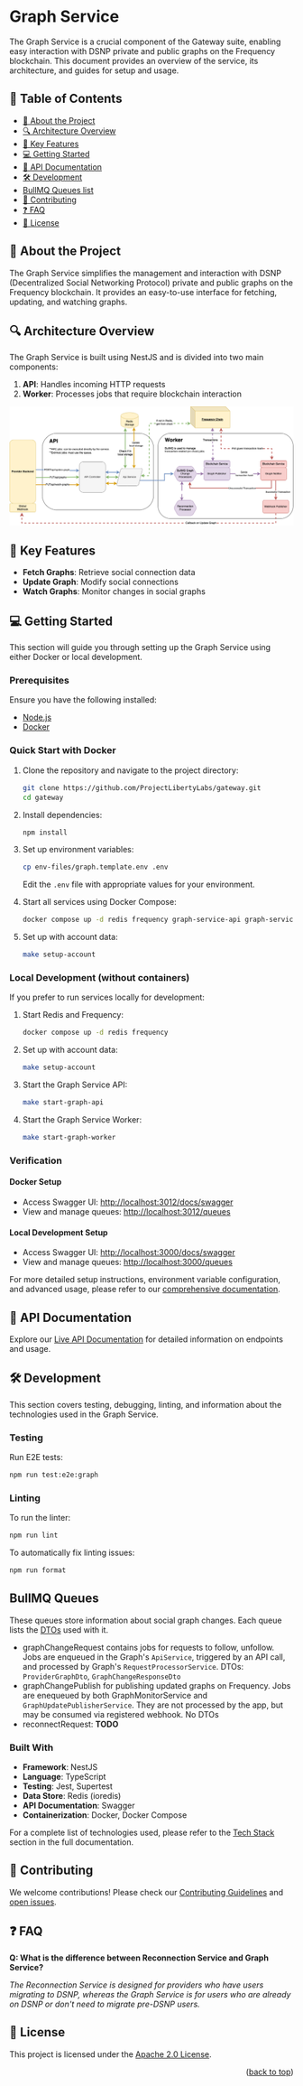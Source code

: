 # Graph Service

The Graph Service is a crucial component of the Gateway suite, enabling easy interaction with DSNP private and public
graphs on the Frequency blockchain. This document provides an overview of the service, its architecture, and guides for
setup and usage.

## 📗 Table of Contents

- [📖 About the Project](#about-project)
- [🔍 Architecture Overview](#architecture-overview)
- [🔑 Key Features](#key-features)
- [💻 Getting Started](#getting-started)
- [🚀 API Documentation](#api-documentation)
- [🛠 Development](#development)
- [BullMQ Queues list](#bullmq-queues)
- [🤝 Contributing](#contributing)
- [❓ FAQ](#faq)
- [📝 License](#license)

## 📖 About the Project <a name="about-project"></a>

The Graph Service simplifies the management and interaction with DSNP (Decentralized Social Networking Protocol) private
and public graphs on the Frequency blockchain. It provides an easy-to-use interface for fetching, updating, and watching
graphs.

## 🔍 Architecture Overview <a name="architecture-overview"></a>

The Graph Service is built using NestJS and is divided into two main components:

1. **API**: Handles incoming HTTP requests
2. **Worker**: Processes jobs that require blockchain interaction

![Gateway Graph Service Architecture](./graph_service_arch.drawio.png)

## 🔑 Key Features <a name="key-features"></a>

- **Fetch Graphs**: Retrieve social connection data
- **Update Graph**: Modify social connections
- **Watch Graphs**: Monitor changes in social graphs

## 💻 Getting Started <a name="getting-started"></a>

This section will guide you through setting up the Graph Service using either Docker or local development.

### Prerequisites

Ensure you have the following installed:

- [Node.js](https://nodejs.org)
- [Docker](https://docs.docker.com/get-docker/)

### Quick Start with Docker

1. Clone the repository and navigate to the project directory:

   ```bash
   git clone https://github.com/ProjectLibertyLabs/gateway.git
   cd gateway
   ```

2. Install dependencies:

   ```bash
   npm install
   ```

3. Set up environment variables:

   ```bash
   cp env-files/graph.template.env .env
   ```

   Edit the `.env` file with appropriate values for your environment.

4. Start all services using Docker Compose:

   ```bash
   docker compose up -d redis frequency graph-service-api graph-service-worker
   ```

5. Set up with account data:
   ```bash
   make setup-account
   ```

### Local Development (without containers)

If you prefer to run services locally for development:

1. Start Redis and Frequency:

   ```bash
   docker compose up -d redis frequency
   ```

2. Set up with account data:

   ```bash
   make setup-account
   ```

3. Start the Graph Service API:

   ```bash
   make start-graph-api
   ```

4. Start the Graph Service Worker:
   ```bash
   make start-graph-worker
   ```

### Verification

#### Docker Setup

- Access Swagger UI: [http://localhost:3012/docs/swagger](http://localhost:3012/docs/swagger)
- View and manage queues: [http://localhost:3012/queues](http://localhost:3012/queues)

#### Local Development Setup

- Access Swagger UI: [http://localhost:3000/docs/swagger](http://localhost:3000/docs/swagger)
- View and manage queues: [http://localhost:3000/queues](http://localhost:3000/queues)

For more detailed setup instructions, environment variable configuration, and advanced usage, please refer to
our [comprehensive documentation](#).

## 🚀 API Documentation <a name="api-documentation"></a>

Explore our [Live API Documentation](https://projectlibertylabs.github.io/gateway/graph/) for detailed information on endpoints
and usage.

## 🛠 Development <a name="development"></a>

This section covers testing, debugging, linting, and information about the technologies used in the Graph Service.

### Testing

Run E2E tests:

```bash
npm run test:e2e:graph
```

### Linting

To run the linter:

```bash
npm run lint
```

To automatically fix linting issues:

```bash
npm run format
```

## BullMQ Queues

These queues store information about social graph changes. Each queue lists
the [DTOs](https://en.wikipedia.org/wiki/Data_transfer_object) used with it.

- graphChangeRequest contains jobs for requests to follow, unfollow. Jobs are enqueued in the Graph's `ApiService`,
  triggered by an API call, and processed by Graph's `RequestProcessorService`. DTOs: `ProviderGraphDto`,
  `GraphChangeResponseDto`
- graphChangePublish for publishing updated graphs on Frequency. Jobs are enequeued by both GraphMonitorService
  and `GraphUpdatePublisherService`. They are not processed by the app, but may be consumed via registered webhook. No
  DTOs
- reconnectRequest: **TODO**

### Built With

- **Framework**: NestJS
- **Language**: TypeScript
- **Testing**: Jest, Supertest
- **Data Store**: Redis (ioredis)
- **API Documentation**: Swagger
- **Containerization**: Docker, Docker Compose

For a complete list of technologies used, please refer to the [Tech Stack](#tech-stack) section in the full
documentation.

## 🤝 Contributing <a name="contributing"></a>

We welcome contributions! Please check our [Contributing Guidelines](../../CONTRIBUTING.md)
and [open issues](https://github.com/ProjectLibertyLabs/gateway/issues).

## ❓ FAQ <a name="faq"></a>

**Q: What is the difference between Reconnection Service and Graph Service?**

_The Reconnection Service is designed for providers who have users migrating to DSNP, whereas the Graph Service is for
users who are already on DSNP or don't need to migrate pre-DSNP users._

## 📝 License <a name="license"></a>

This project is licensed under the [Apache 2.0 License](../../LICENSE).

<p align="right">(<a href="#-table-of-contents">back to top</a>)</p>
